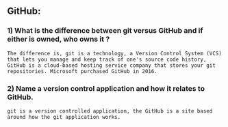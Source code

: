 ## GitHub:

### 1) What is the difference between git versus GitHub and if either is owned, who owns it ?

```
The difference is, git is a technology, a Version Control System (VCS) that lets you manage and keep track of one's source code history, GitHub is a cloud-based hosting service company that stores your git repositories. Microsoft purchased GitHub in 2016.
```

### 2) Name a version control application and how it relates to GitHub.

```
git is a version controlled application, the GitHub is a site based around how the git application works.
```



